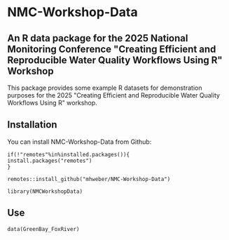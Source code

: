 # NMC-Workshop-Data

## An R data package for the 2025 National Monitoring Conference "Creating Efficient and Reproducible Water Quality Workflows Using R" Workshop

This package provides some example R datasets for demonstration purposes for the 2025 "Creating Efficient and Reproducible Water Quality Workflows Using R" workshop.

## Installation

You can install NMC-Workshop-Data from Github:

```{r}
if(!"remotes"%in%installed.packages()){
install.packages("remotes")
}

remotes::install_github("mhweber/NMC-Workshop-Data")

library(NMCWorkshopData)
```

## Use

```{r}
data(GreenBay_FoxRiver)
```
